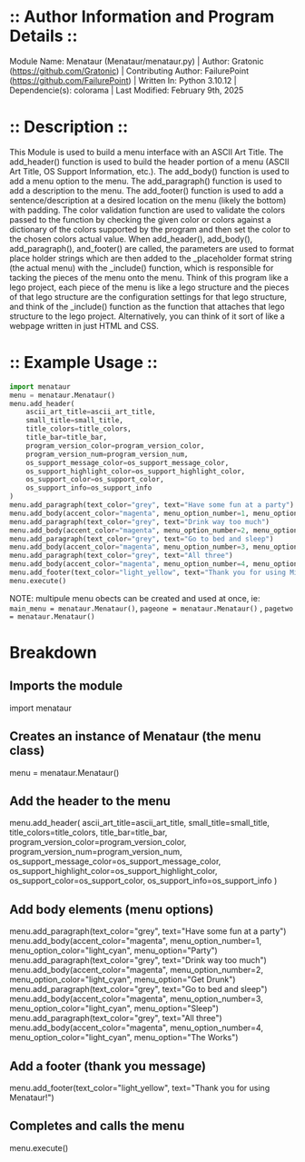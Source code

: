 # :: Author Information and Program Details :: #

Module Name: Menataur (Menataur/menataur.py) | 
Author: Gratonic (https://github.com/Gratonic) | 
Contributing Author: FailurePoint (https://github.com/FailurePoint) | 
Written In: Python 3.10.12 | 
Dependencie(s): colorama | 
Last Modified: February 9th, 2025

# :: Description :: #

This Module is used to build a menu interface with an ASCII Art Title.
The add_header() function is used to build the header portion of a menu (ASCII Art Title, OS Support Information, etc.). The add_body() function is used to
add a menu option to the menu. The add_paragraph() function is used to add a description to the menu. The add_footer()
function is used to add a sentence/description at a desired location on the menu (likely the bottom) with padding. The color
validation function are used to validate the colors passed to the function by checking the given color or colors against a 
dictionary of the colors supported by the program and then set the color to the chosen colors actual value. When add_header(),
add_body(), add_paragraph(), and_footer() are called, the parameters are used to format place holder strings which are then added
to the _placeholder format string (the actual menu) with the _include() function, which is responsible for tacking the pieces
of the menu onto the menu. Think of this program like a lego project, each piece of the menu is like a lego structure and the
pieces of that lego structure are the configuration settings for that lego structure, and think of the _include() function as the
function that attaches that lego structure to the lego project. Alternatively, you can think of it sort of like a webpage written
in just HTML and CSS.

# :: Example Usage :: #

```python
import menataur
menu = menataur.Menataur()
menu.add_header(
    ascii_art_title=ascii_art_title,
    small_title=small_title,
    title_colors=title_colors,
    title_bar=title_bar,
    program_version_color=program_version_color,
    program_version_num=program_version_num,
    os_support_message_color=os_support_message_color,
    os_support_highlight_color=os_support_highlight_color,
    os_support_color=os_support_color,
    os_support_info=os_support_info
)
menu.add_paragraph(text_color="grey", text="Have some fun at a party")
menu.add_body(accent_color="magenta", menu_option_number=1, menu_option_color="light_cyan", menu_option="Party")
menu.add_paragraph(text_color="grey", text="Drink way too much")
menu.add_body(accent_color="magenta", menu_option_number=2, menu_option_color="light_cyan", menu_option="Get Drunk")
menu.add_paragraph(text_color="grey", text="Go to bed and sleep")
menu.add_body(accent_color="magenta", menu_option_number=3, menu_option_color="light_cyan", menu_option="Sleep")
menu.add_paragraph(text_color="grey", text="All three")
menu.add_body(accent_color="magenta", menu_option_number=4, menu_option_color="light_cyan", menu_option="The Works")
menu.add_footer(text_color="light_yellow", text="Thank you for using Minotaur!")
menu.execute()
```

NOTE: multipule menu obects can be created and used at once, ie: `main_menu = menataur.Menataur()`, `pageone = menataur.Menataur()`
, `pagetwo = menataur.Menataur()`


# Breakdown

## Imports the module
import menataur

## Creates an instance of Menataur (the menu class)
menu = menataur.Menataur()

## Add the header to the menu
menu.add_header(
    ascii_art_title=ascii_art_title,
    small_title=small_title,
    title_colors=title_colors,
    title_bar=title_bar,
    program_version_color=program_version_color,
    program_version_num=program_version_num,
    os_support_message_color=os_support_message_color,
    os_support_highlight_color=os_support_highlight_color,
    os_support_color=os_support_color,
    os_support_info=os_support_info
)

## Add body elements (menu options)
menu.add_paragraph(text_color="grey", text="Have some fun at a party")
menu.add_body(accent_color="magenta", menu_option_number=1, menu_option_color="light_cyan", menu_option="Party")
menu.add_paragraph(text_color="grey", text="Drink way too much")
menu.add_body(accent_color="magenta", menu_option_number=2, menu_option_color="light_cyan", menu_option="Get Drunk")
menu.add_paragraph(text_color="grey", text="Go to bed and sleep")
menu.add_body(accent_color="magenta", menu_option_number=3, menu_option_color="light_cyan", menu_option="Sleep")
menu.add_paragraph(text_color="grey", text="All three")
menu.add_body(accent_color="magenta", menu_option_number=4, menu_option_color="light_cyan", menu_option="The Works")

## Add a footer (thank you message)
menu.add_footer(text_color="light_yellow", text="Thank you for using Menataur!")

## Completes and calls the menu
menu.execute()
